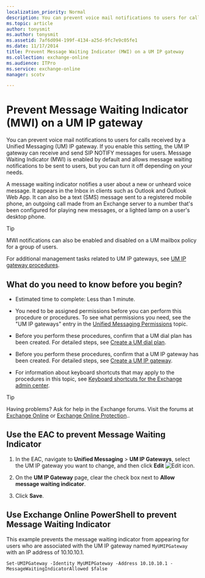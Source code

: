 ```yaml
---
localization_priority: Normal
description: You can prevent voice mail notifications to users for calls received by a Unified Messaging (UM) IP gateway. If you enable this setting, the UM IP gateway can receive and send SIP NOTIFY messages for users. Message Waiting Indicator (MWI) is enabled by default and allows message waiting notifications to be sent to users, but you can turn it off depending on your needs.
ms.topic: article
author: tonysmit
ms.author: tonysmit
ms.assetid: 7af6d094-199f-4134-a25d-9fc7e9c05fe1
ms.date: 11/17/2014
title: Prevent Message Waiting Indicator (MWI) on a UM IP gateway
ms.collection: exchange-online
ms.audience: ITPro
ms.service: exchange-online
manager: scotv

---
```


# Prevent Message Waiting Indicator (MWI) on a UM IP gateway

You can prevent voice mail notifications to users for calls received by a Unified Messaging (UM) IP gateway. If you enable this setting, the UM IP gateway can receive and send SIP NOTIFY messages for users. Message Waiting Indicator (MWI) is enabled by default and allows message waiting notifications to be sent to users, but you can turn it off depending on your needs.

A message waiting indicator notifies a user about a new or unheard voice message. It appears in the Inbox in clients such as Outlook and Outlook Web App. It can also be a text (SMS) message sent to a registered mobile phone, an outgoing call made from an Exchange server to a number that's been configured for playing new messages, or a lighted lamp on a user's desktop phone.

> [!TIP]
> MWI notifications can also be enabled and disabled on a UM mailbox policy for a group of users.

For additional management tasks related to UM IP gateways, see [UM IP gateway procedures](../../voice-mail-unified-messaging/connect-voice-mail-system/um-ip-gateway-procedures.md).

## What do you need to know before you begin?

- Estimated time to complete: Less than 1 minute.

- You need to be assigned permissions before you can perform this procedure or procedures. To see what permissions you need, see the "UM IP gateways" entry in the [Unified Messaging Permissions](https://technet.microsoft.com/library/d326c3bc-8f33-434a-bf02-a83cc26a5498.aspx) topic.

- Before you perform these procedures, confirm that a UM dial plan has been created. For detailed steps, see [Create a UM dial plan](../../voice-mail-unified-messaging/connect-voice-mail-system/create-um-dial-plan.md).

- Before you perform these procedures, confirm that a UM IP gateway has been created. For detailed steps, see [Create a UM IP gateway](../../voice-mail-unified-messaging/connect-voice-mail-system/create-um-ip-gateway.md).

- For information about keyboard shortcuts that may apply to the procedures in this topic, see [Keyboard shortcuts for the Exchange admin center](../../accessibility/keyboard-shortcuts-in-admin-center.md).

> [!TIP]
> Having problems? Ask for help in the Exchange forums. Visit the forums at [Exchange Online](https://go.microsoft.com/fwlink/p/?linkId=267542) or [Exchange Online Protection](https://go.microsoft.com/fwlink/p/?linkId=285351)..

## Use the EAC to prevent Message Waiting Indicator

1. In the EAC, navigate to **Unified Messaging** \> **UM IP Gateways**, select the UM IP gateway you want to change, and then click **Edit** ![Edit icon](../../media/ITPro_EAC_EditIcon.gif).

2. On the **UM IP Gateway** page, clear the check box next to **Allow message waiting indicator**.

3. Click **Save**.

## Use Exchange Online PowerShell to prevent Message Waiting Indicator

This example prevents the message waiting indicator from appearing for users who are associated with the UM IP gateway named `MyUMIPGateway` with an IP address of 10.10.10.1.

```
Set-UMIPGateway -Identity MyUMIPGateway -Address 10.10.10.1 -MessageWaitingIndicatorAllowed $false
```




